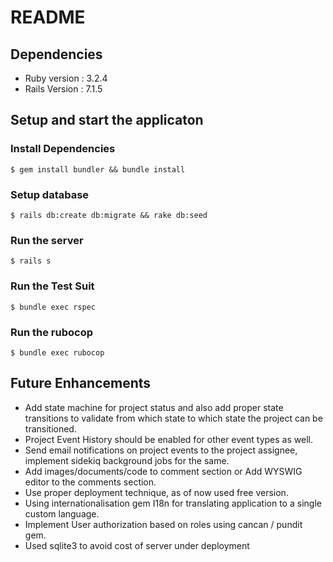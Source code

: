 # README

## Dependencies
* Ruby version : 3.2.4
* Rails Version : 7.1.5

## Setup and start the applicaton

### Install Dependencies
```
$ gem install bundler && bundle install
```

### Setup database
```
$ rails db:create db:migrate && rake db:seed
```

### Run the server
```
$ rails s
```

### Run the Test Suit
```
$ bundle exec rspec
```

### Run the rubocop
```
$ bundle exec rubocop
```

## Future Enhancements
* Add state machine for project status and also add proper state transitions to validate from which state to which state the project can be transitioned.
* Project Event History should be enabled for other event types as well.
* Send email notifications on project events to the project assignee, implement sidekiq background jobs for the same.
* Add images/documents/code to comment section or Add WYSWIG editor to the comments section.
* Use proper deployment technique, as of now used free version.
* Using internationalisation gem I18n for translating application to a single custom language.
* Implement User authorization based on roles using cancan / pundit gem.
* Used sqlite3 to avoid cost of server under deployment

